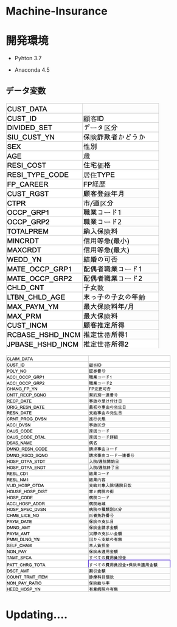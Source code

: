 # Machine-Insurance

# 開発環境

- Pyhton 3.7 <br>

- Anaconda 4.5<br>



## データ変数
![cust](./capture/cust.png)<br>

![claim](./capture/claim.png)<br>

# Updating....
